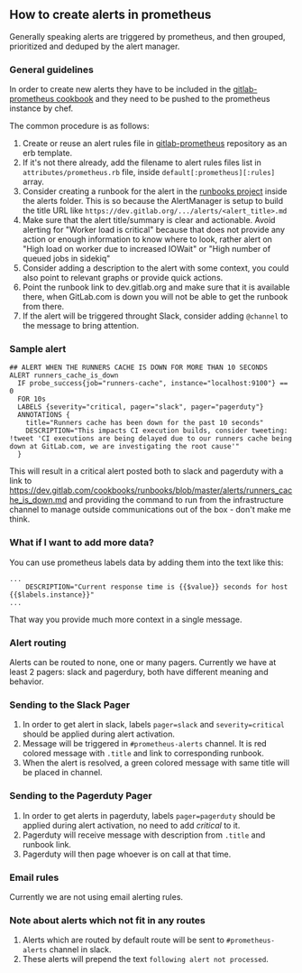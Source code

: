 ## How to create alerts in prometheus

Generally speaking alerts are triggered by prometheus, and then grouped, prioritized and deduped by the alert manager.

### General guidelines

In order to create new alerts they have to be included in the [gitlab-prometheus cookbook](https://gitlab.com/gitlab-cookbooks/gitlab-prometheus/) and they need to be pushed to the prometheus instance by chef.

The common procedure is as follows:

1. Create or reuse an alert rules file in [gitlab-prometheus](https://gitlab.com/gitlab-cookbooks/gitlab-prometheus/) repository as an erb template.
1. If it's not there already, add the filename to alert rules files list in `attributes/prometheus.rb` file, inside `default[:prometheus][:rules]` array.
1. Consider creating a runbook for the alert in the [runbooks project](https://gitlab.com/gitlab-com/runbooks) inside the alerts folder. This is so because the AlertManager is setup to build the title URL like `https://dev.gitlab.org/.../alerts/<alert_title>.md`
1. Make sure that the alert title/summary is clear and actionable. Avoid alerting for "Worker load is critical" because that does not provide any action or enough information to know where to look, rather alert on "High load on worker due to increased IOWait" or "High number of queued jobs in sidekiq"
1. Consider adding a description to the alert with some context, you could also point to relevant graphs or provide quick actions.
1. Point the runbook link to dev.gitlab.org and make sure that it is available there, when GitLab.com is down you will not be able to get the runbook from there.
1. If the alert will be triggered throught Slack, consider adding `@channel` to the message to bring attention.

### Sample alert

```
## ALERT WHEN THE RUNNERS CACHE IS DOWN FOR MORE THAN 10 SECONDS
ALERT runners_cache_is_down
  IF probe_success{job="runners-cache", instance="localhost:9100"} == 0
  FOR 10s
  LABELS {severity="critical, pager="slack", pager="pagerduty"}
  ANNOTATIONS {
    title="Runners cache has been down for the past 10 seconds"
    DESCRIPTION="This impacts CI execution builds, consider tweeting: !tweet 'CI executions are being delayed due to our runners cache being down at GitLab.com, we are investigating the root cause'"
  }
```

This will result in a critical alert posted both to slack and pagerduty with a link to https://dev.gitlab.com/cookbooks/runbooks/blob/master/alerts/runners_cache_is_down.md and providing the command to run from the infrastructure channel to manage outside communications out of the box - don't make me think.

### What if I want to add more data?

You can use prometheus labels data by adding them into the text like this:

```
...
    DESCRIPTION="Current response time is {{$value}} seconds for host {{$labels.instance}}"
...
```

That way you provide much more context in a single message.

### Alert routing

Alerts can be routed to none, one or many pagers. Currently we have at least 2 pagers: slack and pagerdury, both have different meaning and behavior.

### Sending to the Slack Pager

1. In order to get alert in slack, labels `pager=slack` and `severity=critical` should be applied during alert activation.
1. Message will be triggered in `#prometheus-alerts` channel. It is red colored message with `.title` and link to corresponding runbook.
1. When the alert is  resolved, a green colored message with same title will be placed in channel.

### Sending to the Pagerduty Pager

1. In order to get alerts in pagerduty, labels `pager=pagerduty` should be applied during alert activation, no need to add _critical_ to it.
1. Pagerduty will receive message with description from `.title` and runbook link.
1. Pagerduty will then page whoever is on call at that time.

### Email rules

Currently we are not using email alerting rules.

### Note about alerts which not fit in any routes

1. Alerts which are routed by default route will be sent to `#prometheus-alerts` channel in slack.
1. These alerts will prepend the text `following alert not processed`.
